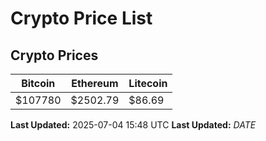 # Crypto Price List

## Crypto Prices
| Bitcoin | Ethereum | Litecoin |
| ------- | -------- | -------- |
| $107780 | $2502.79 | $86.69 |
**Last Updated:** 2025-07-04 15:48 UTC
**Last Updated:** $DATE$
